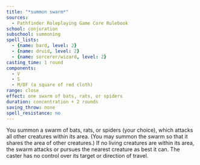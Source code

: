 ```yaml
---
title: "*summon swarm*"
sources:
  - Pathfinder Roleplaying Game Core Rulebook
school: conjuration
subschool: summoning
spell_lists:
  - {name: bard, level: 2}
  - {name: druid, level: 2}
  - {name: sorcerer/wizard, level: 2}
casting_time: 1 round
components:
  - V
  - S
  - M/DF (a square of red cloth)
range: close
effect: one swarm of bats, rats, or spiders
duration: concentration + 2 rounds
saving_throw: none
spell_resistance: no
---
```


You summon a swarm of bats, rats, or spiders (your choice), which attacks all other creatures within its area. (You may summon the swarm so that it shares the area of other creatures.) If no living creatures are within its area, the swarm attacks or pursues the nearest creature as best it can. The caster has no control over its target or direction of travel.

